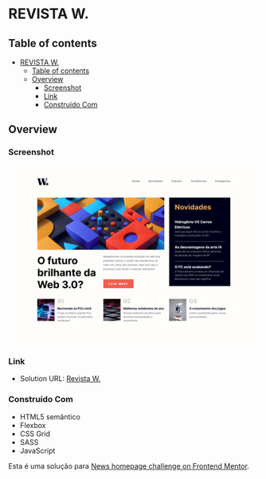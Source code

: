 # REVISTA W.

## Table of contents

- [REVISTA W.](#revista-w)
  - [Table of contents](#table-of-contents)
  - [Overview](#overview)
    - [Screenshot](#screenshot)
    - [Link](#link)
    - [Construído Com](#construído-com)


## Overview


### Screenshot

![Revista W.](revista-w.png)


### Link

- Solution URL: [Revista W.](https://marcelacostaa.github.io/revista-w/)


### Construído Com

- HTML5 semântico
- Flexbox
- CSS Grid
- SASS
- JavaScript


Esta é uma solução para [News homepage challenge on Frontend Mentor](https://www.frontendmentor.io/challenges/news-homepage-H6SWTa1MFl). 
